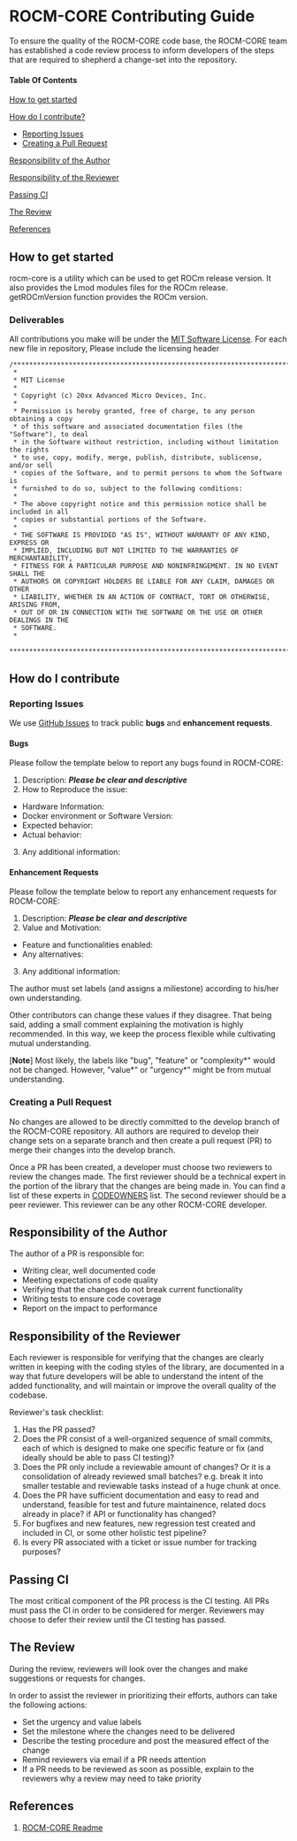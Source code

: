 # ROCM-CORE Contributing Guide
To ensure the quality of the ROCM-CORE code base, the ROCM-CORE team has 
established a code review process to inform developers of the steps 
that are required to shepherd a change-set into the repository.

#### Table Of Contents

[How to get started](#How-to-get-started)

[How do I contribute?](#how-do-i-contribute)
  * [Reporting Issues](#reporting-issues)
  * [Creating a Pull Request](#Creating-a-Pull-Request)

[Responsibility of the Author](#Responsibility-of-the-Author)

[Responsibility of the Reviewer](#Responsibility-of-the-Reviewer)

[Passing CI](#Passing-CI)

[The Review](#the-review)

[References](#References)
## How to get started
rocm-core is a utility which can be used to get ROCm release version. 
It also provides the Lmod modules files for the ROCm release.
getROCmVersion function provides the ROCm version. 

### Deliverables
All contributions you make will be under the [MIT Software License](copyright).
For each new file in repository, 
Please include the licensing header
```
/*******************************************************************************
 *
 * MIT License
 *
 * Copyright (c) 20xx Advanced Micro Devices, Inc.
 *
 * Permission is hereby granted, free of charge, to any person obtaining a copy
 * of this software and associated documentation files (the "Software"), to deal
 * in the Software without restriction, including without limitation the rights
 * to use, copy, modify, merge, publish, distribute, sublicense, and/or sell
 * copies of the Software, and to permit persons to whom the Software is
 * furnished to do so, subject to the following conditions:
 *
 * The above copyright notice and this permission notice shall be included in all
 * copies or substantial portions of the Software.
 *
 * THE SOFTWARE IS PROVIDED "AS IS", WITHOUT WARRANTY OF ANY KIND, EXPRESS OR
 * IMPLIED, INCLUDING BUT NOT LIMITED TO THE WARRANTIES OF MERCHANTABILITY,
 * FITNESS FOR A PARTICULAR PURPOSE AND NONINFRINGEMENT. IN NO EVENT SHALL THE
 * AUTHORS OR COPYRIGHT HOLDERS BE LIABLE FOR ANY CLAIM, DAMAGES OR OTHER
 * LIABILITY, WHETHER IN AN ACTION OF CONTRACT, TORT OR OTHERWISE, ARISING FROM,
 * OUT OF OR IN CONNECTION WITH THE SOFTWARE OR THE USE OR OTHER DEALINGS IN THE
 * SOFTWARE.
 *
 *******************************************************************************/
```

 
## How do I contribute
### Reporting Issues
We use [GitHub Issues](https://github.com/ROCm/rocm-core/issues) to track public **bugs** and **enhancement requests**.

#### Bugs
Please follow the template below to report any bugs found in ROCM-CORE:

1. Description: ***Please be clear and descriptive***
2. How to Reproduce the issue:
* Hardware Information:
* Docker environment or Software Version:
* Expected behavior:
* Actual behavior:
3. Any additional information:

#### Enhancement Requests
Please follow the template below to report any enhancement requests for ROCM-CORE:

1. Description: ***Please be clear and descriptive***
2. Value and Motivation:
* Feature and functionalities enabled:
* Any alternatives:
3. Any additional information:

The author must set labels (and assigns a miliestone) according to his/her own understanding.

Other contributors can change these values if they disagree. That being said, 
adding a small comment explaining the motivation is highly recommended. 
In this way, we keep the process flexible while cultivating mutual understanding.

[**Note**] Most likely, the labels like "bug", "feature" or "complexity*" 
would not be changed. However, "value*" or "urgency*" might be from mutual 
understanding.
### Creating a Pull Request

No changes are allowed to be directly committed to the develop 
branch of the ROCM-CORE repository. All authors are required to 
develop their change sets on a separate branch and then create 
a pull request (PR) to merge their changes into the develop branch.

Once a PR has been created, a developer must choose two reviewers 
to review the changes made. The first reviewer should be a 
technical expert in the portion of the library that the changes 
are being made in. You can find a list of these experts in 
[CODEOWNERS](CODEOWNERS) list. 
The second reviewer should be a peer reviewer. This reviewer 
can be any other ROCM-CORE developer.

## Responsibility of the Author
The author of a PR is responsible for:
 * Writing clear, well documented code
 * Meeting expectations of code quality
 * Verifying that the changes do not break current functionality
 * Writing tests to ensure code coverage
 * Report on the impact to performance

## Responsibility of the Reviewer
Each reviewer is responsible for verifying that the changes are 
clearly written in keeping with the coding styles of the library, 
are documented in a way that future developers will be able to 
understand the intent of the added functionality, and will 
maintain or improve the overall quality of the codebase.

Reviewer's task checklist:
1. Has the PR passed?
2. Does the PR consist of a well-organized sequence of small commits, 
each of which is designed to make one specific feature or fix 
(and ideally should be able to pass CI testing)?
3. Does the PR only include a reviewable amount of changes? Or it is a 
consolidation of already reviewed small batches? e.g. break it into smaller 
testable and reviewable tasks instead of a huge chunk at once.
4. Does the PR have sufficient documentation and easy to read and understand, 
feasible for test and future maintainence, related docs already in place? 
if API or functionality has changed?
5. For bugfixes and new features, new regression test created and included in CI,
 or some other holistic test pipeline?
6. Is every PR associated with a ticket or issue number for tracking purposes?

## Passing CI
The most critical component of the PR process is the CI testing. 
All PRs must pass the CI in order to be considered for merger. 
Reviewers may choose to defer their review until the CI testing 
has passed. 

## The Review
During the review, reviewers will look over the changes and make 
suggestions or requests for changes.

In order to assist the reviewer in prioritizing their efforts, 
authors can take the following actions:

* Set the urgency and value labels
* Set the milestone where the changes need to be delivered
* Describe the testing procedure and post the measured effect of 
  the change
* Remind reviewers via email if a PR needs attention
* If a PR needs to be reviewed as soon as possible, explain to 
  the reviewers why a review may need to take priority

## References

1. [ROCM-CORE Readme](README.md)

